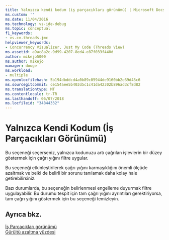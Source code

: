 ```yaml
---
title: Yalnızca kendi kodum (iş parçacıkları görünümü) | Microsoft Docs
ms.custom: ''
ms.date: 11/04/2016
ms.technology: vs-ide-debug
ms.topic: conceptual
f1_keywords:
- vs.cv.threads.jmc
helpviewer_keywords:
- Concurrency Visualizer, Just My Code (Threads View)
ms.assetid: a9ac8a2c-9d99-4207-8ed4-e87f033f440d
author: mikejo5000
ms.author: mikejo
manager: douge
ms.workload:
- multiple
ms.openlocfilehash: 5b194dbddcd4a0b89c05944de9160bb2e39d43c6
ms.sourcegitcommit: ce154aee5b403d5c1c41da42302b896ad3cf8d82
ms.translationtype: MT
ms.contentlocale: tr-TR
ms.lasthandoff: 06/07/2018
ms.locfileid: "34844332"
---
```

# <a name="just-my-code-threads-view"></a>Yalnızca Kendi Kodum (İş Parçacıkları Görünümü)
Bu seçeneği seçerseniz, yalnızca kodunuzu artı çağrılan işlevlerin bir düzey göstermek için çağrı yığını filtre uygular.  
  
 Bu seçeneği etkinleştirilerek çağrı yığını karmaşıklığını önemli ölçüde azaltmak ve belki de belirli bir sorunu tanılamak daha kolay hale getirebilirsiniz.  
  
 Bazı durumlarda, bu seçeneğin belirlenmesi engelleme duyurmak filtre uygulayabilir. Bu durumu tespit için tam çağrı yığını ayrıntıları gerektiriyorsa, tam çağrı yığını göstermek için bu seçeneği temizleyin.  
  
## <a name="see-also"></a>Ayrıca bkz.  
 [İş Parçacıkları görünümü](../profiling/threads-view-parallel-performance.md)   
 [Gürültü azaltma yüzdesi](../profiling/noise-reduction-percentage.md)